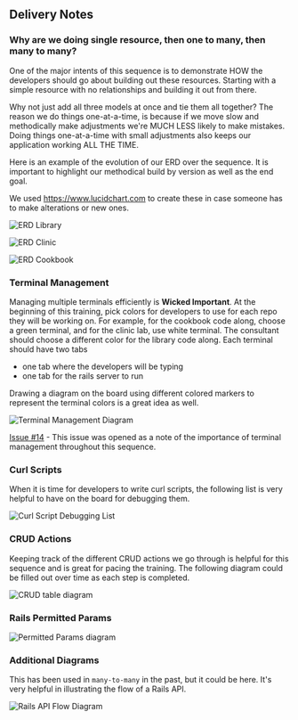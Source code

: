 ## Delivery Notes

### Why are we doing single resource, then one to many, then many to many?

One of the major intents of this sequence is to demonstrate HOW the developers should go about building out these resources. Starting with a simple resource with no relationships and building it out from there.

Why not just add all three models at once and tie them all together? The reason we do things one-at-a-time, is because if we move slow and methodically make adjustments we're MUCH LESS likely to make mistakes. Doing things one-at-a-time with small adjustments also keeps our application working ALL THE TIME.

Here is an example of the evolution of our ERD over the sequence.
It is important to highlight our methodical build by version as well as the end goal.

We used https://www.lucidchart.com to create these in case someone has to make alterations or new ones.

![ERD Library](https://git.generalassemb.ly/storage/user/3667/files/41f4659c-ce2e-11e7-8e42-a1adbefc1bd5)

![ERD Clinic](https://git.generalassemb.ly/storage/user/3667/files/4e3c51d4-ce2e-11e7-9d36-8379102225c9)

![ERD Cookbook](https://git.generalassemb.ly/storage/user/3667/files/3c4edcb2-ce2e-11e7-9867-9b6d7544d621)

### Terminal Management

Managing multiple terminals efficiently is **Wicked Important**. At the beginning of this training, pick colors for developers to use for each repo they will be working on. For example, for the cookbook code along, choose a green terminal, and for the clinic lab, use white terminal. The consultant should choose a different color for the library code along. Each terminal should have two tabs
- one tab where the developers will be typing
- one tab for the rails server to run

Drawing a diagram on the board using different colored markers to represent the terminal colors is a great idea as well.

![Terminal Management Diagram](https://git.generalassemb.ly/storage/user/3667/files/e3764012-4610-11e7-9ca6-ea34eaeceae6)

[Issue #14](https://git.generalassemb.ly/ga-wdi-boston/rails-api-single-resource/issues/14) - This issue was opened as a note of the importance of terminal management throughout this sequence.

### Curl Scripts

When it is time for developers to write curl scripts, the following list is very helpful to have on the board for debugging them.

![Curl Script Debugging List](https://git.generalassemb.ly/storage/user/3667/files/bf9f8f72-4610-11e7-98ce-5357ad5cb62a)

### CRUD Actions

Keeping track of the different CRUD actions we go through is helpful for this sequence and is great for pacing the training. The following diagram could be filled out over time as each step is completed.

![CRUD table diagram](https://git.generalassemb.ly/storage/user/3667/files/f92fc3f6-4610-11e7-8824-6747106b24c7)

### Rails Permitted Params

![Permitted Params diagram](https://git.generalassemb.ly/storage/user/5747/files/2d775c2c-9e19-11e7-9874-451aad93d514)

### Additional Diagrams

This has been used in `many-to-many` in the past, but it could be here. It's very helpful in illustrating the flow of a Rails API.

![Rails API Flow Diagram](https://git.generalassemb.ly/storage/user/3667/files/fdce788e-6baa-11e7-8d48-1409c1b4e7e1)
